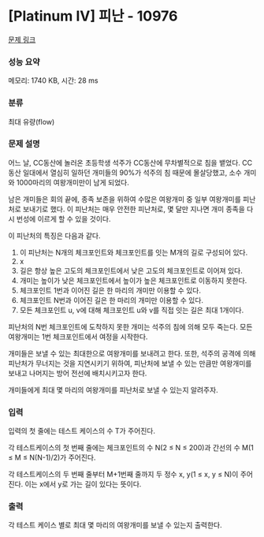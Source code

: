 # [Platinum IV] 피난 - 10976 

[문제 링크](https://www.acmicpc.net/problem/10976) 

### 성능 요약

메모리: 1740 KB, 시간: 28 ms

### 분류

최대 유량(flow)

### 문제 설명

<p>어느 날, CC동산에 놀러온 초등학생 석주가 CC동산에 무차별적으로 침을 뱉었다. CC동산 일대에서 열심히 일하던 개미들의 90%가 석주의 침 때문에 몰살당했고, 소수 개미와 1000마리의 여왕개미만이 남게 되었다.</p>

<p>남은 개미들은 회의 끝에, 종족 보존을 위하여 수많은 여왕개미 중 일부 여왕개미를 피난처로 보내기로 했다. 이 피난처는 매우 안전한 피난처로, 몇 달만 지나면 개미 종족을 다시 번성에 이르게 할 수 있을 것이다.</p>

<p>이 피난처의 특징은 다음과 같다.</p>

<ol>
	<li>이 피난처는 N개의 체크포인트와 체크포인트를 잇는 M개의 길로 구성되어 있다.</li>
	<li>x<y일 경우 체크포인트 x의 고도는 체크포인트 y의 고도보다 높다.</li>
	<li>길은 항상 높은 고도의 체크포인트에서 낮은 고도의 체크포인트로 이어져 있다.</li>
	<li>개미는 높이가 낮은 체크포인트에서 높이가 높은 체크포인트로 이동하지 못한다.</li>
	<li>체크포인트 1번과 이어진 길은 한 마리의 개미만 이용할 수 있다.</li>
	<li>체크포인트 N번과 이어진 길은 한 마리의 개미만 이용할 수 있다.</li>
	<li>모든 체크포인트 u, v에 대해 체크포인트 u와 v를 직접 잇는 길은 최대 1개이다.</li>
</ol>

<p>피난처의 N번 체크포인트에 도착하지 못한 개미는 석주의 침에 의해 모두 죽는다. 모든 여왕개미는 1번 체크포인트에서 여정을 시작한다.</p>

<p>개미들은 보낼 수 있는 최대한으로 여왕개미를 보내려고 한다. 또한, 석주의 공격에 의해 피난처가 무너지는 것을 지연시키기 위하여, 피난처에 보낼 수 있는 만큼만 여왕개미를 보내고 나머지는 방어 전선에 배치시키고자 한다.</p>

<p>개미들에게 최대 몇 마리의 여왕개미를 피난처로 보낼 수 있는지 알려주자. </p>

### 입력 

 <p>입력의 첫 줄에는 테스트 케이스의 수 T가 주어진다.</p>

<p>각 테스트케이스의 첫 번째 줄에는 체크포인트의 수 N(2 ≤ N ≤ 200)과 간선의 수 M(1 ≤ M ≤ N(N-1)/2)가 주어진다.</p>

<p>각 테스트케이스의 두 번째 줄부터 M+1번째 줄까지 두 정수 x, y(1 ≤ x, y ≤ N)이 주어진다. 이는 x에서 y로 가는 길이 있다는 뜻이다. </p>

### 출력 

 <p>각 테스트 케이스 별로 최대 몇 마리의 여왕개미를 보낼 수 있는지 출력한다.</p>

